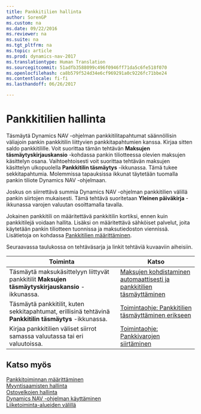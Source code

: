 ```yaml
---
title: Pankkitilien hallinta
author: SorenGP
ms.custom: na
ms.date: 09/22/2016
ms.reviewer: na
ms.suite: na
ms.tgt_pltfrm: na
ms.topic: article
ms.prod: dynamics-nav-2017
ms.translationtype: Human Translation
ms.sourcegitcommit: 51adfb3588099c496f0946ff71da5c6fe518f070
ms.openlocfilehash: ca8b579f524d34e6cf969291a0c9226fc71bbe24
ms.contentlocale: fi-fi
ms.lasthandoff: 06/26/2017

---
```


# <a name="manage-bank-accounts"></a>Pankkitilien hallinta
Täsmäytä Dynamics NAV -ohjelman pankkitilitapahtumat säännöllisin väliajoin pankin pankkitilin liittyvien pankkitapahtumien kanssa. Kirjaa sitten saldo pankkitilille. Voit suorittaa tämän tehtävän **Maksujen täsmäytyskirjauskansio** -kohdassa pankin tiliotteessa olevien maksujen käsittelyn osana. Vaihtoehtoisesti voit suorittaa tehtävän maksujen käsittelyn ulkopuolella **Pankkitilin täsmäytys** -ikkunassa. Tämä tukee sekkitapahtumia. Molemmissa tapauksissa ikkunat täytetään tuomalla pankin tiliote Dynamics NAV -ohjelmaan.

Joskus on siirrettävä summia Dynamics NAV -ohjelman pankkitilien välillä pankin siirtojen mukaisesti. Tämä tehtävä suoritetaan **Yleinen päiväkirja** -ikkunassa varojen valuutan osoittamalla tavalla.

Jokainen pankkitili on määritettävä pankkitilin kortiksi, ennen kuin pankkitilejä voidaan hallita. Lisäksi on määritettävä sähköiset palvelut, joita käytetään pankin tiliotteen tuonnissa ja maksutiedoston viennissä. Lisätietoja on kohdassa [Pankkitilien määrittäminen](bank-setup-banking.md).

Seuraavassa taulukossa on tehtäväsarja ja linkit tehtäviä kuvaaviin aiheisiin.

|Toiminta |Katso |
|---|----|
|Täsmäytä maksukäsittelyyn liittyvät pankkitilit **Maksujen täsmäytyskirjauskansio** -ikkunassa.|[Maksujen kohdistaminen automaattisesti ja pankkitilien täsmäyttäminen](receivables-apply-payments-auto-reconcile-bank-accounts.md)|
|Täsmäytä pankkitilit, kuten sekkitapahtumat, erillisinä tehtävinä **Pankkitilin täsmäytys** -ikkunassa.|[Toimintaohje: Pankkitilien täsmäyttäminen erikseen](bank-how-reconcile-bank-accounts-separately.md)|
|Kirjaa pankkitilien väliset siirrot samassa valuutassa tai eri valuutoissa.|[Toimintaohje: Pankkivarojen siirtäminen](bank-how-transfer-bank-funds.md)
## <a name="see-also"></a>Katso myös  
[Pankkitoiminnan määrittäminen](bank-setup-banking.md)  
[Myyntisaamisten hallinta](receivables-manage-receivables.md)  
[Ostovelkojen hallinta](payables-manage-payables.md)    
[Dynamics NAV -ohjelman käyttäminen](ui-work-product.md)  
[Liiketoiminta-alueiden välillä](ui-across-business-areas.md)

